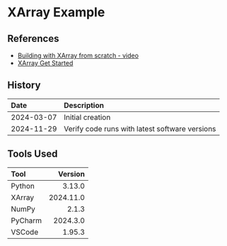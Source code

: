 # XArray Example
## References
* [Building with XArray from scratch - video](https://www.youtube.com/watch?v=hiwDEjv2a60&list=PLNemzZpJM7lUu_iGP_lA2m7SeSUwKSIvR&index=6)
* [XArray Get Started](https://tutorial.xarray.dev/overview/get-started.html)
## History

| Date       | Description                                    |
|:-----------|:-----------------------------------------------|
| 2024-03-07 | Initial creation                               |
| 2024-11-29 | Verify code runs with latest software versions |

## Tools Used
| Tool    |   Version |
|:--------|----------:|
| Python  |    3.13.0 |
| XArray  | 2024.11.0 |
| NumPy   |     2.1.3 |
| PyCharm |  2024.3.0 |
| VSCode  |    1.95.3 |
